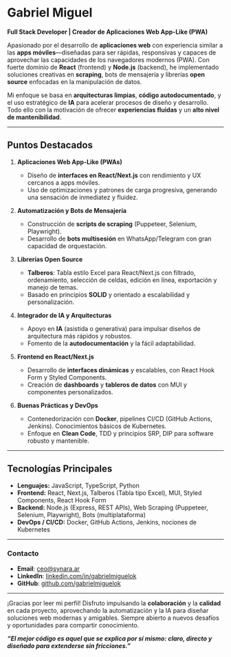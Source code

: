 # Gabriel Miguel
**Full Stack Developer | Creador de Aplicaciones Web App-Like (PWA)**

Apasionado por el desarrollo de **aplicaciones web** con experiencia similar a las **apps móviles**—diseñadas para ser rápidas, responsivas y capaces de aprovechar las capacidades de los navegadores modernos (PWA). Con fuerte dominio de **React** (frontend) y **Node.js** (backend), he implementado soluciones creativas en **scraping**, bots de mensajería y librerías **open source** enfocadas en la manipulación de datos.

Mi enfoque se basa en **arquitecturas limpias**, **código autodocumentado**, y el uso estratégico de **IA** para acelerar procesos de diseño y desarrollo. Todo ello con la motivación de ofrecer **experiencias fluidas** y un **alto nivel de mantenibilidad**.

---

## Puntos Destacados

1. **Aplicaciones Web App-Like (PWAs)**  
   - Diseño de **interfaces en React/Next.js** con rendimiento y UX cercanos a apps móviles.
   - Uso de optimizaciones y patrones de carga progresiva, generando una sensación de inmediatez y fluidez.

2. **Automatización y Bots de Mensajería**  
   - Construcción de **scripts de scraping** (Puppeteer, Selenium, Playwright).
   - Desarrollo de **bots multisesión** en WhatsApp/Telegram con gran capacidad de orquestación.

3. **Librerías Open Source**
   - **Talberos**: Tabla estilo Excel para React/Next.js con filtrado, ordenamiento, selección de celdas, edición en línea, exportación y manejo de temas.
   - Basado en principios **SOLID** y orientado a escalabilidad y personalización.

4. **Integrador de IA y Arquitecturas**
   - Apoyo en **IA** (asistida o generativa) para impulsar diseños de arquitectura más rápidos y robustos.
   - Fomento de la **autodocumentación** y la fácil adaptabilidad.

5. **Frontend en React/Next.js**
   - Desarrollo de **interfaces dinámicas** y escalables, con React Hook Form y Styled Components.
   - Creación de **dashboards** y **tableros de datos** con MUI y componentes personalizados.

6. **Buenas Prácticas y DevOps**
   - Contenedorización con **Docker**, pipelines CI/CD (GitHub Actions, Jenkins). Conocimientos básicos de Kubernetes.
   - Enfoque en **Clean Code**, TDD y principios SRP, DIP para software robusto y mantenible.

---

## Tecnologías Principales
- **Lenguajes:** JavaScript, TypeScript, Python
- **Frontend:** React, Next.js, Talberos (Tabla tipo Excel), MUI, Styled Components, React Hook Form
- **Backend:** Node.js (Express, REST APIs), Web Scraping (Puppeteer, Selenium, Playwright), Bots (multiplataforma)
- **DevOps / CI/CD:** Docker, GitHub Actions, Jenkins, nociones de Kubernetes

---

### Contacto
- **Email**: [ceo@synara.ar](mailto:ceo@synara.ar)
- **LinkedIn**: [linkedin.com/in/gabrielmiguelok](https://www.linkedin.com/in/gabrielmiguelok)
- **GitHub**: [github.com/gabrielmiguelok](https://github.com/gabrielmiguelok)

---

¡Gracias por leer mi perfil! Disfruto impulsando la **colaboración** y la **calidad** en cada proyecto, aprovechando la automatización y la IA para diseñar soluciones web modernas y amigables. Siempre abierto a nuevos desafíos y oportunidades para compartir conocimiento.

**_“El mejor código es aquel que se explica por sí mismo: claro, directo y diseñado para extenderse sin fricciones.”_**

